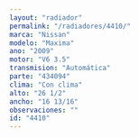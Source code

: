 ```yaml
---
layout: "radiador"
permalink: "/radiadores/4410/"
marca: "Nissan"
modelo: "Maxima"
ano: "2009"
motor: "V6 3.5"
transmision: "Automática"
parte: "434094"
clima: "Con clima"
alto: "26 1/2"
ancho: "16 13/16"
observaciones: ""
id: "4410"
---
```


